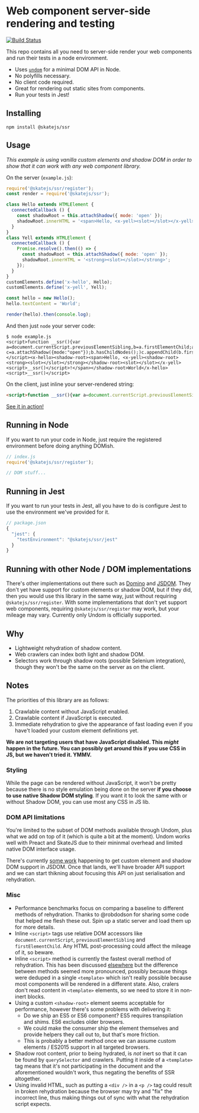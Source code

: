 # Web component server-side rendering and testing

[![Build Status](https://travis-ci.org/skatejs/ssr.svg?branch=master)](https://travis-ci.org/skatejs/ssr)

This repo contains all you need to server-side render your web components and run their tests in a node environment.

- Uses [`undom`](https://github.com/developit/undom) for a minimal DOM API in Node.
- No polyfills necessary.
- No client code required.
- Great for rendering out static sites from components.
- Run your tests in Jest!

## Installing

```
npm install @skatejs/ssr
```

## Usage

*This example is using vanilla custom elements and shadow DOM in order to show that it can work with any web component library.*

On the server (`example.js`):

```js
require('@skatejs/ssr/register');
const render = require('@skatejs/ssr');

class Hello extends HTMLElement {
  connectedCallback () {
    const shadowRoot = this.attachShadow({ mode: 'open' });
    shadowRoot.innerHTML = '<span>Hello, <x-yell><slot></slot></x-yell>!</span>';
  }
}
class Yell extends HTMLElement {
  connectedCallback () {
    Promise.resolve().then(() => {
      const shadowRoot = this.attachShadow({ mode: 'open' });
      shadowRoot.innerHTML = '<strong><slot></slot></strong>';
    });
  }
}
customElements.define('x-hello', Hello);
customElements.define('x-yell', Yell);

const hello = new Hello();
hello.textContent = 'World';

render(hello).then(console.log);
```

And then just `node` your server code:

```
$ node example.js
<script>function __ssr(){var a=document.currentScript.previousElementSibling,b=a.firstElementChild;a.removeChild(b);for(var c=a.attachShadow({mode:"open"});b.hasChildNodes();)c.appendChild(b.firstChild);}</script><x-hello><shadow-root><span>Hello, <x-yell><shadow-root><strong><slot></slot></strong></shadow-root><slot></slot></x-yell><script>__ssr()</script>!</span></shadow-root>World</x-hello><script>__ssr()</script>
```

On the client, just inline your server-rendered string:

```html
<script>function __ssr(){var a=document.currentScript.previousElementSibling,b=a.firstElementChild;a.removeChild(b);for(var c=a.attachShadow({mode:"open"});b.hasChildNodes();)c.appendChild(b.firstChild);}</script><x-hello><shadow-root><span>Hello, <x-yell><shadow-root><strong><slot></slot></strong></shadow-root><slot></slot></x-yell><script>__ssr()</script>!</span></shadow-root>World</x-hello><script>__ssr()</script>
```

[See it in action!](http://jsbin.com/cilocowozu/2/edit?html,output)

## Running in Node

If you want to run your code in Node, just require the registered environment before doing anything DOMish.

```js
// index.js
require('@skatejs/ssr/register');

// DOM stuff...
```

## Running in Jest

If you want to run your tests in Jest, all you have to do is configure Jest to use the environment we've provided for it.

```js
// package.json
{
  "jest": {
    "testEnvironment": "@skatejs/ssr/jest"
  }
}
```

## Running with other Node / DOM implementations

There's other implementations out there such as [Domino](https://github.com/fgnass/domino) and [JSDOM](https://github.com/tmpvar/jsdom). They don't yet have support for custom elements or shadow DOM, but if they did, then you would use this library in the same way, just without requiring `@skatejs/ssr/register`. With some implementations that don't yet support web components, requiring `@skatejs/ssr/register` may work, but your mileage may vary. Currently only Undom is officially supported.

## Why

- Lightweight rehydration of shadow content.
- Web crawlers can index both light and shadow DOM.
- Selectors work through shadow roots (possible Selenium integration), though they won't be the same on the server as on the client.

## Notes

The priorities of this library are as follows:

1. Crawlable content without JavaScript enabled.
2. Crawlable content if JavaScript is executed.
3. Immediate rehydration to give the appearance of fast loading even if you have't loaded your custom element definitions yet.

**We are not targeting users that have JavaScript disabled. This *might* happen in the future. You can possibly get around this if you use CSS in JS, but we haven't tried it. YMMV.**

### Styling

While the page can be rendered without JavaScript, it won't be pretty because there is no style emulation being done on the server **if you choose to use native Shadow DOM styling**. If you want it to look the same with or without Shadow DOM, you can use most any CSS in JS lib.

### DOM API limitations

You're limited to the subset of DOM methods available through Undom, plus what we add on top of it (which is quite a bit at the moment). Undom works well with Preact and SkateJS due to their mininmal overhead and limited native DOM interface usage.

There's currently [some work](https://github.com/tmpvar/jsdom/pull/1872) happening to get custom element and shadow DOM support in JSDOM. Once that lands, we'll have broader API support and we can start thikning about focusing this API on just serialisation and rehydration.

### Misc

- Performance benchmarks focus on comparing a baseline to different methods of rehydration. Thanks to @robdodson for sharing some code that helped me flesh these out. Spin up a static server and load them up for more details.
- Inline `<script>` tags use relative DOM accessors like `document.currentScript`, `previousElementSibling` and `firstElementChild`. Any HTML post-processing could affect the mileage of it, so beware.
- Inline `<script>` method is currently the fastest overall method of rehydration. This has been discussed [elsewhere](https://discourse.wicg.io/t/declarative-shadow-dom/1904/8) but the difference between methods seemed more pronounced, possibly because things were deduped in a single `<template>` which isn't really possible because most components will be rendered in a different state. Also, cralers don't read content in `<template>` elements, so we need to store it in non-inert blocks.
- Using a custom `<shadow-root>` element seems acceptable for performance, however there's some problems with delivering it:
  - Do we ship an ES5 or ES6 component? ES5 requires transpilation and shims. ES6 excludes older browsers.
  - We could make the consumer ship the element themselves and provide helpers they call out to, but that's more friction.
  - This is probably a better method once we can assume custom elements / ES2015 support in all targeted browsers.
- Shadow root content, prior to being hydrated, is *not* inert so that it can be found by `querySelector` and crawlers. Putting it inside of a `<template>` tag means that it's not participating in the document and the aforementioned wouldn't work, thus negating the benefits of SSR altogether.
- Using invalid HTML, such as putting a `<div />` in a `<p />` tag could result in broken rehydration because the browser may try and "fix" the incorrect line, thus making things out of sync with what the rehydration script expects.